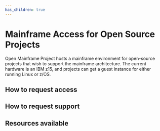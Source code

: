 ```yaml
---
has_children: true
---
```


# Mainframe Access for Open Source Projects

Open Mainframe Project hosts a mainframe environment for open-source projects that wish to support the mainframe architecture. The current hardware is an IBM z15, and projects can get a guest instance for either running Linux or z/OS.

## How to request access

## How to request support

## Resources available

